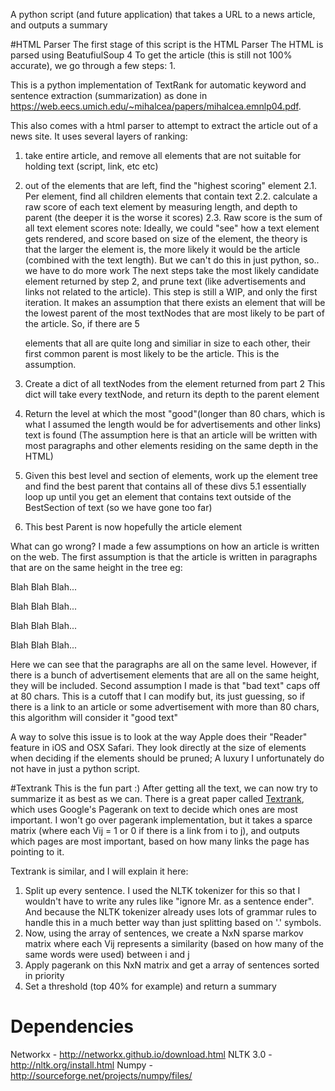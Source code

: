 A python script (and future application) that takes a URL to a news article, and outputs a summary

#HTML Parser
The first stage of this script is the HTML Parser
The HTML is parsed using BeatufiulSoup 4
To get the article (this is still not 100% accurate), we go through a few steps:
 1. 


This is a python implementation of TextRank for automatic keyword and sentence extraction (summarization) as done in https://web.eecs.umich.edu/~mihalcea/papers/mihalcea.emnlp04.pdf. 

This also comes with a html parser to attempt to extract the article out of a news site.
It uses several layers of ranking:
 1. take entire article, and remove all elements that are not suitable for holding text (script, link, etc etc)
 2. out of the elements that are left, find the "highest scoring" element
  2.1. Per element, find all children elements that contain text 
  2.2. calculate a raw score of each text element by measuring length, and depth to parent (the deeper it is the worse it scores)
  2.3. Raw score is the sum of all text element scores
 note: Ideally, we could "see" how a text element gets rendered, and score based on size of the element, the theory is that the larger the element is, the more likely it would be the article (combined with the text length). But we can't do this in just python, so.. we have to do more work
 The next steps take the most likely candidate element returned by step 2, and prune text (like advertisements and links not related to the article). This step is still a WIP, and only the first iteration. It makes an assumption that there exists an element that will be the lowest parent of the most textNodes that are most likely to be part of the article. So, if there are 5 <p> elements that all are quite long and similiar in size to each other, their first common parent is most likely to be the article. This is the assumption.
 
 3. Create a dict of all textNodes from the element returned from part 2
   This dict will take every textNode, and return its depth to the parent element
 4. Return the level at which the most "good"(longer than 80 chars, which is what I assumed the length would be for advertisements and other links) text is found (The assumption here is that an article will be written with most paragraphs and other elements residing on the same depth in the HTML)
 5. Given this best level and section of elements, work up the element tree and find the best parent that contains all of these divs
  5.1 essentially loop up until you get an element that contains text outside of the BestSection of text (so we have gone too far)
 6. This best Parent is now hopefully the article element
 
 What can go wrong?
 I made a few assumptions on how an article is written on the web.
 The first assumption is that the article is written in paragraphs that are on the same height in the tree
 eg: 
 <article id='our_article'>
 <p>Blah Blah Blah...</p>
 <p>Blah Blah Blah...</p>
 <p>Blah Blah Blah...</p>
 <p>Blah Blah Blah...</p>
</article>
Here we can see that the paragraphs are all on the same level. However, if there is a bunch of advertisement elements that are all on the same height, they will be included.
Second assumption I made is that "bad text" caps off at 80 chars. This is a cutoff that I can modify but, its just guessing, so if there is a link to an article or some advertisement with more than 80 chars, this algorithm will consider it "good text"

A way to solve this issue is to look at the way Apple does their "Reader" feature in iOS and OSX Safari. They look directly at the size of elements when deciding if the elements should be pruned; A luxury I unfortunately do not have in just a python script.

#Textrank
This is the fun part :)
After getting all the text, we can now try to summarize it as best as we can. There is a great paper called [Textrank](http://web.eecs.umich.edu/~mihalcea/papers/mihalcea.emnlp04.pdf), which uses Google's Pagerank on text to decide which ones are most important. I won't go over pagerank implementation, but it takes a sparce matrix (where each Vij = 1 or 0 if there is a link from i to j), and outputs which pages are most important, based on how many links the page has pointing to it. 

Textrank is similar, and I will explain it here:
1. Split up every sentence. I used the NLTK tokenizer for this so that I wouldn't have to write any rules like "ignore Mr. as a sentence ender". And because the NLTK tokenizer already uses lots of grammar rules to handle this in a much better way than just splitting based on '.' symbols.
2. Now, using the array of sentences, we create a NxN sparse markov matrix where each Vij represents a similarity (based on how many of the same words were used) between i and j
3. Apply pagerank on this NxN matrix and get a array of sentences sorted in priority
4. Set a threshold (top 40% for example) and return a summary

Dependencies
============
Networkx - http://networkx.github.io/download.html
NLTK 3.0 - http://nltk.org/install.html
Numpy - http://sourceforge.net/projects/numpy/files/


